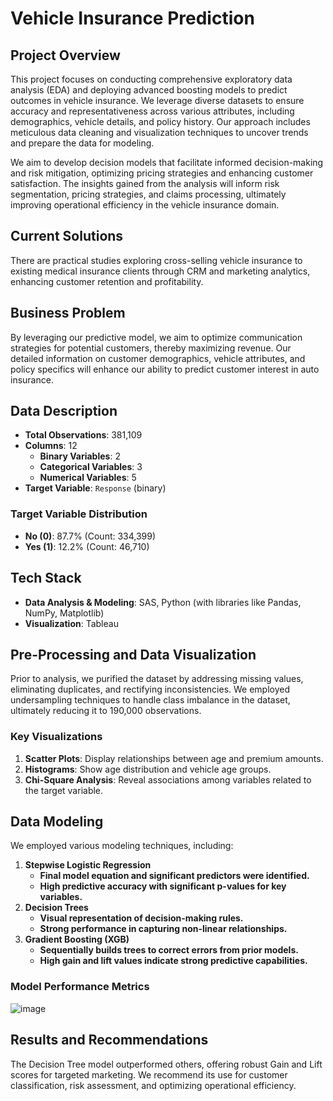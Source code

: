 # Vehicle Insurance Prediction

## Project Overview
This project focuses on conducting comprehensive exploratory data analysis (EDA) and deploying advanced boosting models to predict outcomes in vehicle insurance. We leverage diverse datasets to ensure accuracy and representativeness across various attributes, including demographics, vehicle details, and policy history. Our approach includes meticulous data cleaning and visualization techniques to uncover trends and prepare the data for modeling.

We aim to develop decision models that facilitate informed decision-making and risk mitigation, optimizing pricing strategies and enhancing customer satisfaction. The insights gained from the analysis will inform risk segmentation, pricing strategies, and claims processing, ultimately improving operational efficiency in the vehicle insurance domain.

## Current Solutions
There are practical studies exploring cross-selling vehicle insurance to existing medical insurance clients through CRM and marketing analytics, enhancing customer retention and profitability.

## Business Problem
By leveraging our predictive model, we aim to optimize communication strategies for potential customers, thereby maximizing revenue. Our detailed information on customer demographics, vehicle attributes, and policy specifics will enhance our ability to predict customer interest in auto insurance.

## Data Description
- **Total Observations**: 381,109
- **Columns**: 12
  - **Binary Variables**: 2
  - **Categorical Variables**: 3
  - **Numerical Variables**: 5
- **Target Variable**: `Response` (binary)

### Target Variable Distribution
- **No (0)**: 87.7% (Count: 334,399)
- **Yes (1)**: 12.2% (Count: 46,710)

## Tech Stack
- **Data Analysis & Modeling**: SAS, Python (with libraries like Pandas, NumPy, Matplotlib)
- **Visualization**: Tableau

## Pre-Processing and Data Visualization
Prior to analysis, we purified the dataset by addressing missing values, eliminating duplicates, and rectifying inconsistencies. We employed undersampling techniques to handle class imbalance in the dataset, ultimately reducing it to 190,000 observations.

### Key Visualizations
1. **Scatter Plots**: Display relationships between age and premium amounts.
2. **Histograms**: Show age distribution and vehicle age groups.
3. **Chi-Square Analysis**: Reveal associations among variables related to the target variable.

## Data Modeling
We employed various modeling techniques, including:
1. **Stepwise Logistic Regression**
   - **Final model equation and significant predictors were identified.**
   - **High predictive accuracy with significant p-values for key variables.**
2. **Decision Trees**
    - **Visual representation of decision-making rules.**
   - **Strong performance in capturing non-linear relationships.**
3. **Gradient Boosting (XGB)**
    - **Sequentially builds trees to correct errors from prior models.**
   - **High gain and lift values indicate strong predictive capabilities.**

### Model Performance Metrics
![image](https://github.com/user-attachments/assets/b10e4e54-c7d8-46c2-8865-ccb38bb0e909)

## Results and Recommendations
The Decision Tree model outperformed others, offering robust Gain and Lift scores for targeted marketing. We recommend its use for customer classification, risk assessment, and optimizing operational efficiency.
